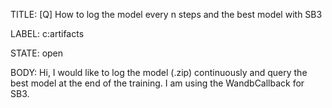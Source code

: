 TITLE:
[Q] How to log the model every n steps and the best model with SB3

LABEL:
c:artifacts

STATE:
open

BODY:
Hi, 
I would like to log the model (.zip) continuously and query the best model at the end of the training. I am using the WandbCallback for SB3. 


